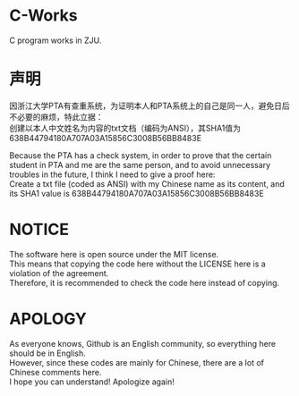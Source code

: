# C-Works
C program works in ZJU.

# 声明
因浙江大学PTA有查重系统，为证明本人和PTA系统上的自己是同一人，避免日后不必要的麻烦，特此立据：\
创建以本人中文姓名为内容的txt文档（编码为ANSI），其SHA1值为638B44794180A707A03A15856C3008B56BB8483E

Because the PTA  has a check system, in order to prove that the certain student in PTA and me are the same person, and to avoid unnecessary troubles in the future, I think I need to give a proof here:\
Create a txt file (coded as ANSI) with my Chinese name as its content, and its SHA1 value is 638B44794180A707A03A15856C3008B56BB8483E

# NOTICE
The software here is open source under the MIT license.\
This means that copying the code here without the LICENSE here is a violation of the agreement.\
Therefore, it is recommended to check the code here instead of copying.

# APOLOGY
As everyone knows, Github is an English community, so everything here should be in English.\
However, since these codes are mainly for Chinese, there are a lot of Chinese comments here.\
I hope you can understand! Apologize again!
